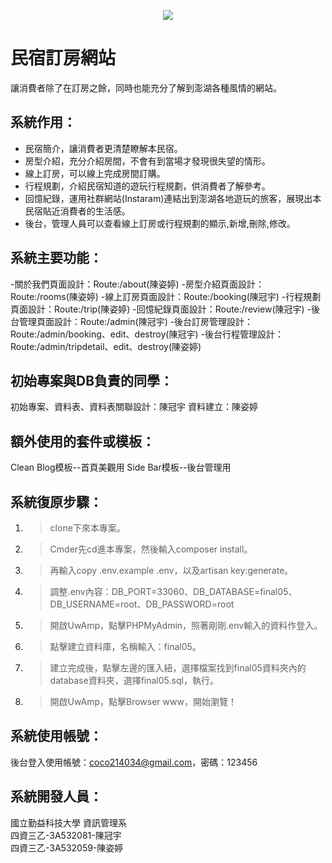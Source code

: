 <p align="center"><img src="https://i.imgur.com/zooZz0l.jpg"></p>

# 民宿訂房網站

讓消費者除了在訂房之餘，同時也能充分了解到澎湖各種風情的網站。

## 系統作用：

- 民宿簡介，讓消費者更清楚瞭解本民宿。
- 房型介紹，充分介紹房間，不會有到當場才發現很失望的情形。
- 線上訂房，可以線上完成房間訂購。
- 行程規劃，介紹民宿知道的遊玩行程規劃，供消費者了解參考。
- 回憶紀錄，運用社群網站(Instaram)連結出到澎湖各地遊玩的旅客，展現出本民宿貼近消費者的生活感。
- 後台，管理人員可以查看線上訂房或行程規劃的顯示,新增,刪除,修改。

## 系統主要功能：

-關於我們頁面設計：Route:/about(陳姿婷)
-房型介紹頁面設計：Route:/rooms(陳姿婷)
-線上訂房頁面設計：Route:/booking(陳冠宇)
-行程規劃頁面設計：Route:/trip(陳姿婷)
-回憶紀錄頁面設計：Route:/review(陳冠宇)
-後台管理頁面設計：Route:/admin(陳冠宇)
-後台訂房管理設計：Route:/admin/booking、edit、destroy(陳冠宇)
-後台行程管理設計：Route:/admin/tripdetail、edit、destroy(陳姿婷)

## 初始專案與DB負責的同學：
初始專案、資料表、資料表關聯設計：陳冠宇
資料建立：陳姿婷

## 額外使用的套件或模板：
Clean Blog模板--首頁美觀用
Side Bar模板--後台管理用

## 系統復原步驟：
1. > clone下來本專案。
2. > Cmder先cd進本專案，然後輸入composer install。
3. >再輸入copy .env.example .env，以及artisan key:generate。
4. > 調整.env內容：DB_PORT=33060、DB_DATABASE=final05、DB_USERNAME=root、DB_PASSWORD=root
5. > 開啟UwAmp，點擊PHPMyAdmin，照著剛剛.env輸入的資料作登入。
6. > 點擊建立資料庫，名稱輸入：final05。
7. > 建立完成後，點擊左邊的匯入紐，選擇檔案找到final05資料夾內的database資料夾，選擇final05.sql，執行。
8. > 開啟UwAmp，點擊Browser www，開始瀏覽！

## 系統使用帳號：
後台登入使用帳號：coco214034@gmail.com，密碼：123456

## 系統開發人員：
國立勤益科技大學 資訊管理系<br>
四資三乙-3A532081-陳冠宇<br>
四資三乙-3A532059-陳姿婷
